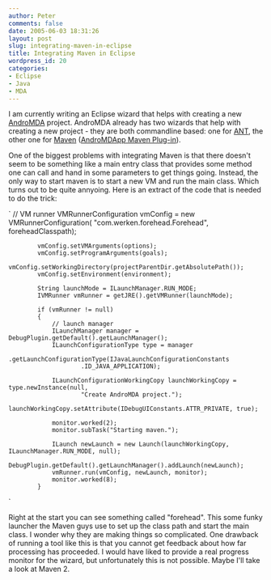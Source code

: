 ```yaml
---
author: Peter
comments: false
date: 2005-06-03 18:31:26
layout: post
slug: integrating-maven-in-eclipse
title: Integrating Maven in Eclipse
wordpress_id: 20
categories:
- Eclipse
- Java
- MDA
---
```


I am currently writing an Eclipse wizard that helps with creating a new [AndroMDA](http://www.andromda.org) project. AndroMDA already has two  wizards that help with creating a new project - they are both commandline based: one for [ANT](http://ant.apache.org/), the other one for [Maven](http://maven.apache.org/) ([AndroMDApp Maven Plug-in](http://www.andromda.org/maven-andromdapp-plugin/index.html)).

One of the biggest problems with integrating Maven is that there doesn't seem to be something like a main entry class that provides some method one can call and hand in some parameters to get things going. Instead, the only way to start maven is to start a new VM and run the main class. Which turns out to be quite annyoing. Here is an extract of the code that is needed to do the trick:

`
            // VM runner
            VMRunnerConfiguration vmConfig = new VMRunnerConfiguration(
                    "com.werken.forehead.Forehead", foreheadClasspath);

            vmConfig.setVMArguments(options);
            vmConfig.setProgramArguments(goals);
            vmConfig.setWorkingDirectory(projectParentDir.getAbsolutePath());
            vmConfig.setEnvironment(environment);

            String launchMode = ILaunchManager.RUN_MODE;
            IVMRunner vmRunner = getJRE().getVMRunner(launchMode);

            if (vmRunner != null)
            {
                // launch manager
                ILaunchManager manager = DebugPlugin.getDefault().getLaunchManager();
                ILaunchConfigurationType type = manager
                        .getLaunchConfigurationType(IJavaLaunchConfigurationConstants
                        .ID_JAVA_APPLICATION);

                ILaunchConfigurationWorkingCopy launchWorkingCopy = type.newInstance(null,
                        "Create AndroMDA project.");
                launchWorkingCopy.setAttribute(IDebugUIConstants.ATTR_PRIVATE, true);

                monitor.worked(2);
                monitor.subTask("Starting maven.");

                ILaunch newLaunch = new Launch(launchWorkingCopy, ILaunchManager.RUN_MODE, null);
                DebugPlugin.getDefault().getLaunchManager().addLaunch(newLaunch);
                vmRunner.run(vmConfig, newLaunch, monitor);
                monitor.worked(8);
            }
`

Right at the start you can see something called "forehead". This some funky launcher the Maven guys use to set up the class path and start the main class. I wonder why they are making things so complicated. One drawback of running a tool like this is that you cannot get feedback about how far processing has proceeded. I would have liked to provide a real progress monitor for the wizard, but unfortunately this is not possible. Maybe I'll take a look at Maven 2.
